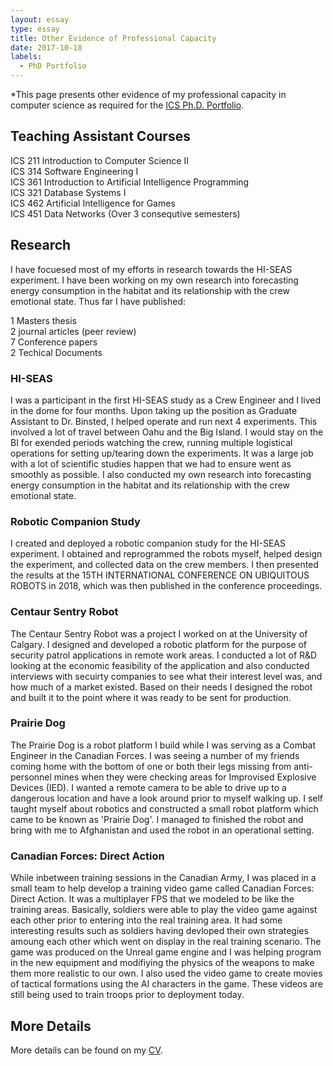 ```yaml
---
layout: essay    
type: essay    
title: Other Evidence of Professional Capacity  
date: 2017-10-18 
labels:  
  - PhD Portfolio
---
```


*This page presents other evidence of my professional capacity in computer science as required for the [ICS Ph.D. Portfolio](http://www.ics.hawaii.edu/academics/graduate-degree-programs/ph-d-in-ics/#phd-portfolio).

## Teaching Assistant Courses
ICS 211 Introduction to Computer Science II <br>
ICS 314 Software Engineering I <br>
ICS 361 Introduction to Artificial Intelligence Programming <br> 
ICS 321 Database Systems I <br>
ICS 462 Artificial Intelligence for Games <br>
ICS 451 Data Networks (Over 3 consequtive semesters)  <br>

## Research 
I have focuesed most of my efforts in research towards the HI-SEAS experiment. I have been working on my own research into forecasting energy consumption in the habitat and its relationship with the crew emotional state. Thus far I have published:

1 Masters thesis <br>
2 journal articles (peer review)  <br>
7 Conference papers  <br>
2 Techical Documents <br>


### HI-SEAS

I was a participant in the first HI-SEAS study as a Crew Engineer and I lived in the dome for four months. Upon taking up the position as Graduate Assistant to Dr. Binsted, I helped operate and run next 4 experiments. This involved a lot of travel between Oahu and the Big Island. I would stay on the BI for exended periods watching the crew, running multiple logistical operations for setting up/tearing down the experiments. It was a large job with a lot of scientific studies happen that we had to ensure went as smoothly as possible. I also conducted my own research into forecasting energy consumption in the habitat and its relationship with the crew emotional state.

### Robotic Companion Study

I created and deployed a robotic companion study for the HI-SEAS experiment. I obtained and reprogrammed the robots myself, helped design the experiment, and collected data on the crew members. I then presented the results at the 15TH INTERNATIONAL CONFERENCE ON UBIQUITOUS ROBOTS in 2018, which was then published in the conference proceedings.

### Centaur Sentry Robot

The Centaur Sentry Robot was a project I worked on at the University of Calgary. I designed and developed a robotic platform for the purpose of security patrol applications in remote work areas. I conducted a lot of R&D looking at the economic feasibility of the application and also conducted interviews with secuirty companies to see what their interest level was, and how much of a market existed. Based on their needs I designed the robot and built it to the point where it was ready to be sent for production.

### Prairie Dog

The Prairie Dog is a robot platform I build while I was serving as a Combat Engineer in the Canadian Forces. I was seeing a number of my friends coming home with the bottom of one or both their legs missing from anti-personnel mines when they were checking areas for Improvised Explosive Devices (IED). I wanted a remote camera to be able to drive up to a dangerous location and have a look around prior to myself walking up. I self taught myself about robotics and constructed a small robot platform which came to be known as 'Prairie Dog'. I managed to finished the robot and bring with me to Afghanistan and used the robot in an operational setting. 

### Canadian Forces: Direct Action

While inbetween training sessions in the Canadian Army, I was placed in a small team to help develop a training video game called Canadian Forces: Direct Action. It was a multiplayer FPS that we modeled to be like the training areas. Basically, soldiers were able to play the video game against each other prior to entering into the real training area. It had some interesting results such as soldiers having devloped their own strategies amoung each other which went on display in the real training scenario. The game was produced on the Unreal game engine and I was helping program in the new equipment and modifiying the physics of the weapons to make them more realistic to our own. I also used the video game to create movies of tactical formations using the AI characters in the game. These videos are still being used to train troops prior to deployment today.  

## More Details

More details can be found on my [CV](https://simonengler.github.io/bio/).
